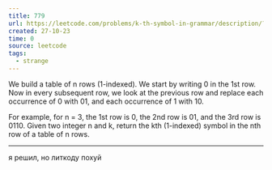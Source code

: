 ```yaml
---
title: 779
url: https://leetcode.com/problems/k-th-symbol-in-grammar/description/?envType=daily-question&envId=2023-10-25
created: 27-10-23
time: 0
source: leetcode
tags:
  - strange
---
```


We build a table of n rows (1-indexed). We start by writing 0 in the 1st row. Now in every subsequent row, we look at the previous row and replace each occurrence of 0 with 01, and each occurrence of 1 with 10.

For example, for n = 3, the 1st row is 0, the 2nd row is 01, and the 3rd row is 0110.
Given two integer n and k, return the kth (1-indexed) symbol in the nth row of a table of n rows.

---
я решил, но литкоду похуй